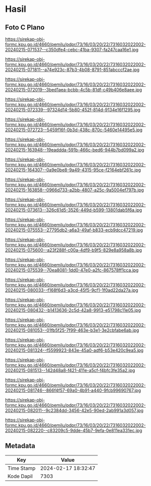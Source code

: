 # Hasil

## Foto C Plano

https://sirekap-obj-formc.kpu.go.id/4660/pemilu/pdpr/73/16/03/20/22/7316032022002-20240215-071537--c350dfe4-cebc-41ba-9307-fa247caa16e1.jpg

https://sirekap-obj-formc.kpu.go.id/4660/pemilu/pdpr/73/16/03/20/22/7316032022002-20240215-071811--a74e923c-87b3-4b08-8791-851abcccf2ae.jpg

https://sirekap-obj-formc.kpu.go.id/4660/pemilu/pdpr/73/16/03/20/22/7316032022002-20240215-072019--3bed1aea-bcbb-4c5b-81df-c49b406e8aee.jpg

https://sirekap-obj-formc.kpu.go.id/4660/pemilu/pdpr/73/16/03/20/22/7316032022002-20240215-072339--97324d14-5b80-452f-814d-9134e16f1295.jpg

https://sirekap-obj-formc.kpu.go.id/4660/pemilu/pdpr/73/16/03/20/22/7316032022002-20240215-072723--5459f16f-0b3d-438c-870c-5460e14495e5.jpg

https://sirekap-obj-formc.kpu.go.id/4660/pemilu/pdpr/73/16/03/20/22/7316032022002-20240215-163948--19eaddda-591b-466c-bed6-944b7bd099a2.jpg

https://sirekap-obj-formc.kpu.go.id/4660/pemilu/pdpr/73/16/03/20/22/7316032022002-20240215-164307--0a9e0be8-9a49-4315-95ce-f2164ebf261c.jpg

https://sirekap-obj-formc.kpu.go.id/4660/pemilu/pdpr/73/16/03/20/22/7316032022002-20240215-163858--0966d733-a2bb-4807-a25c-9a5004ef797b.jpg

https://sirekap-obj-formc.kpu.go.id/4660/pemilu/pdpr/73/16/03/20/22/7316032022002-20240215-073613--326c61d5-3526-449d-b599-13801dab5f6a.jpg

https://sirekap-obj-formc.kpu.go.id/4660/pemilu/pdpr/73/16/03/20/22/7316032022002-20240215-075553--27795db2-a6a3-49af-b833-ecb9dcc47219.jpg

https://sirekap-obj-formc.kpu.go.id/4660/pemilu/pdpr/73/16/03/20/22/7316032022002-20240215-075600--a23f288f-c00a-4df9-b9f5-829e8a958a8b.jpg

https://sirekap-obj-formc.kpu.go.id/4660/pemilu/pdpr/73/16/03/20/22/7316032022002-20240215-075539--70ea8081-1dd0-47e0-a2fc-867578ff1cca.jpg

https://sirekap-obj-formc.kpu.go.id/4660/pemilu/pdpr/73/16/03/20/22/7316032022002-20240215-080033--f168f6d3-a3cd-45f5-9cf1-1f0ad22da27a.jpg

https://sirekap-obj-formc.kpu.go.id/4660/pemilu/pdpr/73/16/03/20/22/7316032022002-20240215-080432--b1413636-2c5d-42a8-9913-e51798c11e05.jpg

https://sirekap-obj-formc.kpu.go.id/4660/pemilu/pdpr/73/16/03/20/22/7316032022002-20240215-081053--01fb5f25-7f99-463e-b3e1-3e2cbfabe6ab.jpg

https://sirekap-obj-formc.kpu.go.id/4660/pemilu/pdpr/73/16/03/20/22/7316032022002-20240215-081324--f5599923-843e-45a0-adf6-b53e420c9ea5.jpg

https://sirekap-obj-formc.kpu.go.id/4660/pemilu/pdpr/73/16/03/20/22/7316032022002-20240215-081513--142d48a8-f421-411e-a5cf-f4bfc3fe35a2.jpg

https://sirekap-obj-formc.kpu.go.id/4660/pemilu/pdpr/73/16/03/20/22/7316032022002-20240215-081746--866f4f57-69a0-4b91-a440-9fcb99690767.jpg

https://sirekap-obj-formc.kpu.go.id/4660/pemilu/pdpr/73/16/03/20/22/7316032022002-20240215-082011--9c2384dd-3456-42e5-90ed-2ab991a3d057.jpg

https://sirekap-obj-formc.kpu.go.id/4660/pemilu/pdpr/73/16/03/20/22/7316032022002-20240215-082220--c83209c5-9dde-45b7-9efa-0e811ea331ec.jpg


## Metadata

| Key        | Value               |
| ---------- | ------------------- |
| Time Stamp | 2024-02-17 18:32:47 |
| Kode Dapil | 7303                |



